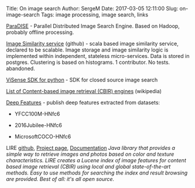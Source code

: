 Title: On image search
Author: SergeM
Date: 2017-03-05 12:11:00
Slug: on-image-search
Tags: image processing, image search, links



[ParaDISE](http://paradise.khresmoi.eu/index.html) - Parallel Distributed Image Search Engine. Based on Hadoop, probably offline processing.



[Image Similarity service](https://github.com/echinthaka/ImageSimilarity) (github) - scala based image similarity service, declared to be scalable.
Image storage and image similarity logic is implemented within independent, stateless micro-services.
Data is stored in postgres.
Clustering is based on histograms. 1 contributor. No tests. abandoned.


[ViSense SDK for python](https://github.com/visenze/visearch-sdk-python) - SDK for closed source image search


[List of Content-based image retrieval (CBIR) engines](https://en.wikipedia.org/wiki/List_of_CBIR_engines) (wikipedia)


[Deep Features](http://deepfeatures.org/) - publish deep features extracted from datasets:

* YFCC100M-HNfc6

* 2016Jubilee-HNfc6

* MicrosoftCOCO-HNfc6 


LIRE 
[github](https://github.com/dermotte/LIRE), 
[Project page](http://www.lire-project.net/),
[Documentation](https://github.com/dermotte/LIRE/blob/master/src/main/docs/developer-docs/docs/index.md)
<cite>Java library that provides a simple way to retrieve images and photos based on color and texture characteristics. LIRE creates a Lucene index of image features for content based image retrieval (CBIR) using local and global state-of-the-art methods. Easy to use methods for searching the index and result browsing are provided. Best of all: it's all open source. </cite>
